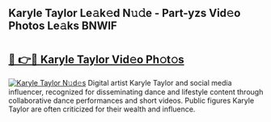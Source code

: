 ## Karyle Taylor Le𝚊k𝚎d N𝚞𝚍e - Part-yzs Vid𝚎o Photos Le𝚊ks BNWlF

# <h2><a href="http://fbftlng.evod.top/?m=Karyle+Taylor">🔗 👉🔴 Karyle Taylor Vid𝚎o Ph𝚘t𝚘s</a></h2>

[![Karyle Taylor N𝚞d𝚎s](https://i.imgur.com/8V9OHl7.gif)](http://fbftlng.evod.top/?m=Karyle+Taylor)
Digital artist Karyle Taylor and social media influencer, recognized for disseminating dance and lifestyle content through collaborative dance performances and short videos. Public figures Karyle Taylor are often criticized for their wealth and influence. 
